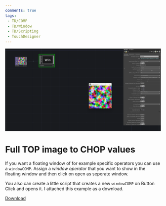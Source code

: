 ```yaml
---
comments: true
tags:
 - TD/COMP
 - TD/Window
 - TD/Scripting
 - TouchDesigner
---
```

![Floating Window with WindowCOMP](./img/FloatingWindowComp.png)
# Full TOP image to CHOP values
If you want a floating window of for example specific operators you can use a `windowCOMP`. Assign a *window operator* that you want to show in the floating window and then 
click on open as seperate window.

You also can create a little script that creates a new `windowCOMP` on Button Click and opens it. I attached this example as a download.

[Download](./files/FloatingWindowOnClick.tox)    

